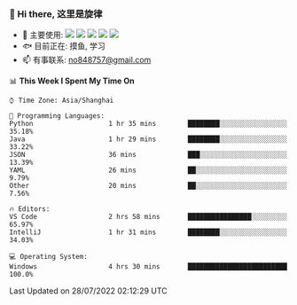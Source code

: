 ### 👋 Hi there, 这里是旋律
- 🔭 主要使用: 
![](https://img.shields.io/badge/-Python-3e74a2?style=flat-square&logo=Python&logoColor=fff)
![](https://img.shields.io/badge/-Java-007396?mstyle=flat-square&logo=Java&logoColor=fff)
![](https://img.shields.io/badge/-Node.js-339933?style=flat-square&logo=Node.js&logoColor=fff)
![](https://img.shields.io/badge/-PostgreSQL-4169e1?style=flat-square&logo=PostgreSQL&logoColor=fff)
![](https://img.shields.io/badge/-VSCode-007acc?style=flat-square&logo=Visual-Studio-Code&logoColor=fff)
- 🐟 目前正在: 摸鱼, 学习
- 📫 有事联系: no848757@gmail.com

<!--START_SECTION:waka-->
📊 **This Week I Spent My Time On** 

```text
⌚︎ Time Zone: Asia/Shanghai

💬 Programming Languages: 
Python                   1 hr 35 mins        ████████░░░░░░░░░░░░░░░░░   35.18% 
Java                     1 hr 29 mins        ████████░░░░░░░░░░░░░░░░░   33.22% 
JSON                     36 mins             ███░░░░░░░░░░░░░░░░░░░░░░   13.39% 
YAML                     26 mins             ██░░░░░░░░░░░░░░░░░░░░░░░   9.79% 
Other                    20 mins             ██░░░░░░░░░░░░░░░░░░░░░░░   7.56%

🔥 Editors: 
VS Code                  2 hrs 58 mins       ████████████████░░░░░░░░░   65.97% 
IntelliJ                 1 hr 31 mins        ████████░░░░░░░░░░░░░░░░░   34.03%

💻 Operating System: 
Windows                  4 hrs 30 mins       █████████████████████████   100.0%

```


 Last Updated on 28/07/2022 02:12:29 UTC
<!--END_SECTION:waka-->
